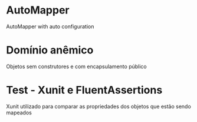 # AutoMapper
AutoMapper with auto configuration

# Domínio anêmico
Objetos sem construtores e com encapsulamento público

# Test - Xunit e FluentAssertions
Xunit utilizado para comparar as propriedades dos objetos que estão sendo mapeados

